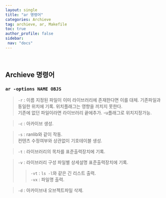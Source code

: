 ```yaml
---
layout: single
title: "ar 명령어"
categories: Archieve
tag: archieve, ar, Makefile
toc: true
author_profile: false
sidebar:
 nav: "docs"
---
```


<br>

## Archieve 명령어

### `ar -options NAME OBJS`

> `-r` : 이름 지정된 파일이 이미 라이브러리에 존재한다면 이를 대체. 기존파일과 동일한 위치에 기록. 위치플래그는 영향을 끼치지 못한다. <br>
기존에 없던 파일이라면 라이브러리 끝에추가. -u플래그로 위치지정가능.

> `-c` : 아카이브 생성.


> `-s` : ranlib와 같이 작동.
<br>컨텐츠 수정여부와 상관없이 기호테이블 생성.

> `-t` : 라이브러리의 목차를 표준출력장치에 기록.

> `-v` : 라이브러리 구성 파일별 상세설명 표준출력장치에 기록. <br>
>> `-vt` : `ls -l`와 같은 긴 리스트 출력.<br>
 `-vx` : 파일명 출력.

> `-d` : 아카이브내 오브젝트파일 삭제.

